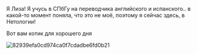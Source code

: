 Я Лиза!
Я учусь в СПбГу на переводчика английского и испанского.. в какой-то момент поняла, что это не моё, поэтому я сейчас здесь, в Нетологии!

Вот вам котик для хорошего дня 

![82939efa0cd974ca0f7cdadbe6fd0b21](https://user-images.githubusercontent.com/130299135/235347638-66d033ef-8ae4-4413-bf34-2047a648c08d.jpg)

